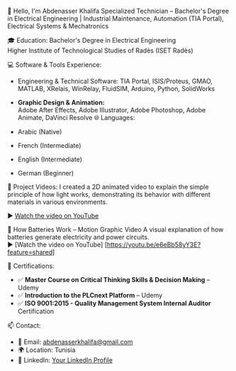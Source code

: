 👋 Hello, I'm Abdenasser Khalifa
Specialized Technician – 
Bachelor's Degree in Electrical Engineering | Industrial Maintenance,
Automation (TIA Portal), Electrical Systems & Mechatronics



 🎓 Education:
Bachelor's Degree in Electrical Engineering  
  Higher Institute of Technological Studies of Radès (ISET Radès)


💻 Software & Tools Experience:

- Engineering & Technical Software: 
  TIA Portal, ISIS/Proteus, GMAO, MATLAB, XRelais, WinRelay, FluidSIM, Arduino, Python, SolidWorks

- **Graphic Design & Animation:**  
  Adobe After Effects, Adobe Illustrator, Adobe Photoshop, Adobe Animate, DaVinci Resolve
 🌐 Languages:
- Arabic (Native)
- French (Intermediate)
- English (Intermediate)
- German (Beginner)

🎥 Project Videos:
I created a 2D animated video to explain the simple principle of how light works, demonstrating its behavior with different materials in various environments.

▶️ [Watch the video on YouTube]([https://www.youtube.com/watch?v=YourVideoID](https://youtu.be/M9du1OaK26g?feature=shared))

🔋 How Batteries Work – Motion Graphic Video 
  A visual explanation of how batteries generate electricity and power circuits.  
  ▶️ [Watch the video on YouTube] [https://youtu.be/e6eBb58yY3E?feature=shared]

📜 Certifications:
- ✅ **Master Course on Critical Thinking Skills & Decision Making** – Udemy
- ✅ **Introduction to the PLCnext Platform** – Udemy
- ✅ **ISO 9001:2015 - Quality Management System Internal Auditor** Certification



 📫 Contact:
- 📧 Email: abdenasserkhalifa@gmail.com
- 🌍 Location: Tunisia
- 🔗 LinkedIn: [Your LinkedIn Profile]([https://www.linkedin.com/in/your-profile](https://www.linkedin.com/in/abdenasser-khalifa-05399625b/))


